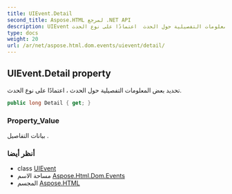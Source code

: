 ```yaml
---
title: UIEvent.Detail
second_title: Aspose.HTML لمرجع .NET API
description: UIEvent ملكية. تحديد بعض المعلومات التفصيلية حول الحدث  اعتمادًا على نوع الحدث.
type: docs
weight: 20
url: /ar/net/aspose.html.dom.events/uievent/detail/
---
```

## UIEvent.Detail property

تحديد بعض المعلومات التفصيلية حول الحدث ، اعتمادًا على نوع الحدث.

```csharp
public long Detail { get; }
```

### Property_Value

بيانات التفاصيل .

### أنظر أيضا

* class [UIEvent](../)
* مساحة الاسم [Aspose.Html.Dom.Events](../../uievent/)
* المجسم [Aspose.HTML](../../../)


